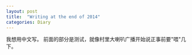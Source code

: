 ```yaml
---
layout: post
title:  "Writing at the end of 2014"
categories: Diary
---
```

我想用中文写。
前面的部分是测试，就像村里大喇叭广播开始说正事前要"喂"几下。
